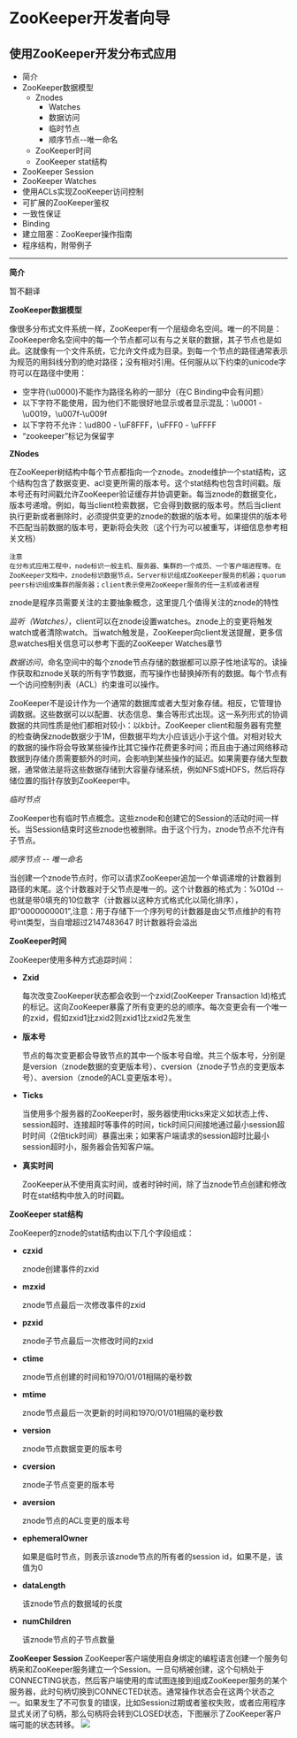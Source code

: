 # ZooKeeper开发者向导 #
## 使用ZooKeeper开发分布式应用 ##

- 简介
- ZooKeeper数据模型
	- Znodes
		- Watches
		- 数据访问
		- 临时节点
		- 顺序节点--唯一命名
	- ZooKeeper时间
	- ZooKeeper stat结构
- ZooKeeper Session
- ZooKeeper Watches
- 使用ACLs实现ZooKeeper访问控制
- 可扩展的ZooKeeper鉴权
- 一致性保证
- Binding
- 建立阻塞：ZooKeeper操作指南
- 程序结构，附带例子


----------
**简介**

暂不翻译

**ZooKeeper数据模型**

像很多分布式文件系统一样，ZooKeeper有一个层级命名空间。唯一的不同是：ZooKeeper命名空间中的每一个节点都可以有与之关联的数据，其子节点也是如此。这就像有一个文件系统，它允许文件成为目录。到每一个节点的路径通常表示为规范的用斜线分割的绝对路径；没有相对引用。任何服从以下约束的unicode字符可以在路径中使用：

- 空字符(\u0000)不能作为路径名称的一部分（在C Binding中会有问题）
- 以下字符不能使用，因为他们不能很好地显示或者显示混乱：\u0001 - \u0019，\u007f-\u009f
- 以下字符不允许：\ud800 - \uF8FFF，\uFFF0 - \uFFFF
- “zookeeper”标记为保留字

**ZNodes**

在ZooKeeper树结构中每个节点都指向一个znode。znode维护一个stat结构，这个结构包含了数据变更、acl变更所需的版本号。这个stat结构也包含时间戳。版本号还有时间戳允许ZooKeeper验证缓存并协调更新。每当znode的数据变化，版本号递增。例如，每当client检索数据，它会得到数据的版本号。然后当client执行更新或者删除时，必须提供变更的znode的数据的版本号。如果提供的版本号不匹配当前数据的版本号，更新将会失败（这个行为可以被重写，详细信息参考相关文档）

	注意
	在分布式应用工程中，node标识一般主机、服务器、集群的一个成员、一个客户端进程等。在ZooKeeper文档中，znode标识数据节点。Server标识组成ZooKeeper服务的机器；quorum peers标识组成集群的服务器；client表示使用ZooKeeper服务的任一主机或者进程

znode是程序员需要关注的主要抽象概念，这里提几个值得关注的znode的特性

*监听（Watches）*，client可以在znode设置watches。znode上的变更将触发watch或者清除watch。当watch触发是，ZooKeeper向client发送提醒，更多信息watches相关信息可以参考下面的ZooKeeper Watches章节

*数据访问*，命名空间中的每个znode节点存储的数据都可以原子性地读写的。读操作获取和znode关联的所有字节数据，而写操作也替换掉所有的数据。每个节点有一个访问控制列表（ACL）约束谁可以操作。

ZooKeeper不是设计作为一个通常的数据库或者大型对象存储。相反，它管理协调数据。这些数据可以以配置、状态信息、集合等形式出现。这一系列形式的协调数据的共同性质是他们都相对较小：以kb计。ZooKeeper client和服务器有完整的检查确保znode数据少于1M，但数据平均大小应该远小于这个值。对相对较大的数据的操作将会导致某些操作比其它操作花费更多时间；而且由于通过网络移动数据到存储介质需要额外的时间，会影响到某些操作的延迟。如果需要存储大型数据，通常做法是将这些数据存储到大容量存储系统，例如NFS或HDFS，然后将存储位置的指针存放到ZooKeeper中。

*临时节点*

ZooKeeper也有临时节点概念。这些znode和创建它的Session的活动时间一样长。当Session结束时这些znode也被删除。由于这个行为，znode节点不允许有子节点。

*顺序节点 -- 唯一命名*

当创建一个znode节点时，你可以请求ZooKeeper追加一个单调递增的计数器到路径的末尾。这个计数器对于父节点是唯一的。这个计数器的格式为：%010d -- 也就是带0填充的10位数字（计数器以这种方式格式化以简化排序），即“<path>0000000001”,注意：用于存储下一个序列号的计数器是由父节点维护的有符号int类型，当自增超过2147483647 时计数器将会溢出

**ZooKeeper时间**

ZooKeeper使用多种方式追踪时间：

 - **Zxid**

  	每次改变ZooKeeper状态都会收到一个zxid(ZooKeeper Transaction Id)格式的标记。这向ZooKeeper暴露了所有变更的总的顺序。每次变更会有一个唯一的zxid，假如zxid1比zxid2则zxid1比zxid2先发生
 - **版本号**

 	节点的每次变更都会导致节点的其中一个版本号自增。共三个版本号，分别是是version（znode数据的变更版本号）、cversion（znode子节点的变更版本号）、aversion（znode的ACL变更版本号）。
 - **Ticks**
 	
 	当使用多个服务器的ZooKeeper时，服务器使用ticks来定义如状态上传、session超时、连接超时等事件的时间，tick时间只间接地通过最小session超时时间（2倍tick时间）暴露出来；如果客户端请求的session超时比最小session超时小，服务器会告知客户端。
 - **真实时间**

 	ZooKeeper从不使用真实时间，或者时钟时间，除了当znode节点创建和修改时在stat结构中放入的时间戳。

**ZooKeeper stat结构**

ZooKeeper的znode的stat结构由以下几个字段组成：

 - **czxid**
 
 	znode创建事件的zxid 
 - **mzxid**

 	znode节点最后一次修改事件的zxid
 - **pzxid**

 	znode子节点最后一次修改时间的zxid
 - **ctime**

 	znode节点创建的时间和1970/01/01相隔的毫秒数
 - **mtime**

 	znode节点最后一次更新的时间和1970/01/01相隔的毫秒数
 - **version**

 	znode节点数据变更的版本号
 - **cversion**
 
 	znode子节点变更的版本号
 - **aversion**
 
 	znode节点的ACL变更的版本号
 - **ephemeralOwner**
 
 	如果是临时节点，则表示该znode节点的所有者的session id，如果不是，该值为0
 - **dataLength**
 
 	该znode节点的数据域的长度
 - **numChildren**
 
 	该znode节点的子节点数量

**ZooKeeper Session**
ZooKeeper客户端使用自身绑定的编程语言创建一个服务句柄来和ZooKeeper服务建立一个Session。一旦句柄被创建，这个句柄处于CONNECTING状态，然后客户端使用的库试图连接到组成ZooKeeper服务的某个服务器，此时句柄切换到CONNECTED状态。通常操作状态会在这两个状态之一。如果发生了不可恢复的错误，比如Session过期或者鉴权失败，或者应用程序显式关闭了句柄，那么句柄将会转到CLOSED状态，下图展示了ZooKeeper客户端可能的状态转移。
![](https://i.imgur.com/aXyRmZN.png)




